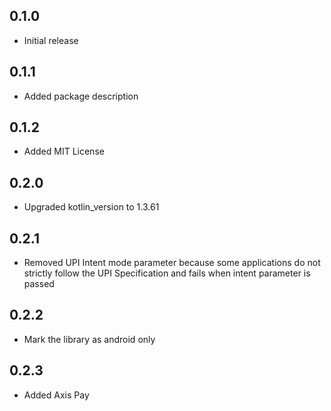 ## 0.1.0

- Initial release

## 0.1.1

- Added package description

## 0.1.2

- Added MIT License

## 0.2.0

- Upgraded kotlin_version to 1.3.61

## 0.2.1

- Removed UPI Intent mode parameter because some applications do not strictly follow the UPI Specification and fails when intent parameter is passed

## 0.2.2

- Mark the library as android only

## 0.2.3

- Added Axis Pay
